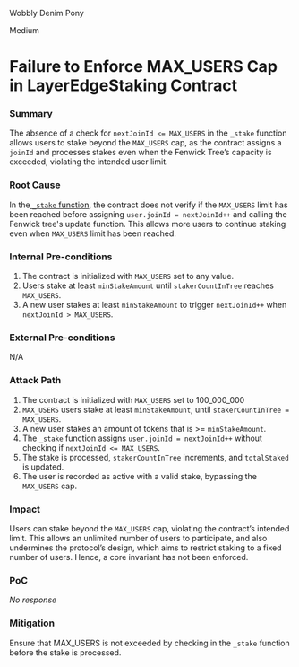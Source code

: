 Wobbly Denim Pony

Medium

# Failure to Enforce MAX_USERS Cap in LayerEdgeStaking Contract

### Summary

The absence of a check for `nextJoinId <= MAX_USERS` in the `_stake` function allows users to stake beyond the `MAX_USERS` cap, as the contract assigns a `joinId` and processes stakes even when the Fenwick Tree’s capacity is exceeded, violating the intended user limit.


### Root Cause

In the[ `_stake` function](https://github.com/sherlock-audit/2025-05-layeredge/blob/main/edgen-staking/src/stake/LayerEdgeStaking.sol#L700-L713), the contract does not verify if the `MAX_USERS` limit has been reached before assigning `user.joinId = nextJoinId++` and calling the Fenwick tree's update function. This allows more users to continue staking even when `MAX_USERS` limit has been reached.

### Internal Pre-conditions

1.  The contract is initialized with `MAX_USERS` set to any value.
2. Users stake at least `minStakeAmount` until `stakerCountInTree` reaches `MAX_USERS`.
3. A new user stakes at least `minStakeAmount` to trigger `nextJoinId++` when `nextJoinId > MAX_USERS`.

### External Pre-conditions

N/A

### Attack Path

1. The contract is initialized with `MAX_USERS` set to 100_000_000
2. `MAX_USERS` users stake at least `minStakeAmount`, until `stakerCountInTree = MAX_USERS`.
3. A new user stakes an amount of tokens that is >= `minStakeAmount`.
4. The `_stake` function assigns `user.joinId = nextJoinId++` without checking if `nextJoinId <= MAX_USERS`.
5. The stake is processed, `stakerCountInTree` increments, and `totalStaked` is updated.
6. The user is recorded as active with a valid stake, bypassing the `MAX_USERS` cap.

### Impact

Users can stake beyond the `MAX_USERS` cap, violating the contract’s intended limit. This allows an unlimited number of users to participate, and also undermines the protocol’s design, which aims to restrict staking to a fixed number of users. Hence, a core invariant has not been enforced.


### PoC

_No response_

### Mitigation

Ensure that MAX_USERS is not exceeded by checking in the `_stake` function before the stake is processed.